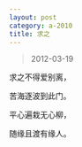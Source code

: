 ```yaml
---
layout: post
category: a-2010
title: 求之
---
```


> 2012-03-19

求之不得爱别离，

苦海逐波到此门。

平心遍栽无心柳，

随缘且渡有缘人。